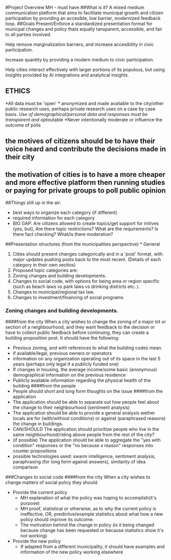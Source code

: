 #Project Overview
MH - must have
##What is it? 
  A mixed medium communication platform that aims to facilitate municipal growth and citizen participation by providing an accesible, low barrier, modernized feedback loop. 
##Goals
  Present/Enforce a standardized presentation format for municpal changes and policy thats equally tansparent, accessible, and fair to all parties involved.

  Help remove marginalization barriers, and increase accesibility in civic participation.

  Increase quantity by providing a modern medium to civic participation.

  Help cities interact effectively with larger portions of its populous, but using insights provided by AI integrations and analytical insights.

## ETHICS
  *All data must be 'open' * anonymized and made available to the city/other public research uses, perhaps private research uses on a case by case basis.
  *Use of demographical/personal data and responses must be transparent and opt*outable
  *Never intentionally moderate or influence the outcome of polls


## the motives of citizens should be to have their voice heard and contribute the decisions made in their city
## the motivation of cities is to have a more cheaper and more effective platform then running studies or paying for private groups to poll public opinion

##Things still up in the air:
* best ways to organize each category (if different)
* required information for each category
* BIG GAP: Are citizens allowed to create topics/get support for initives (yes, but), Are there topic restrictions? What are the requirements? Is there fact checking? What/is there moderation? 

##Presentation structures (from the municipalities perspective) * General

1. Cities should present changes categorically and in a 'post' format, with major updates pushing posts back to the most recent. 
(Details of each category in their own sectios)
2. Proposed topic categories are:
  1. Zoning changes and building developments.
  2. Changes to social code, with options for being area or region specific (such as beach laws vs park laws vs drinking districts etc. ).
  4. Changes to municipal/regional tax law.
  5. Changes to investment/financing of social programs.


### Zoning changes and building developments.
####from the city
 When a city wishes to change the zoning of a major lot or section of a neighbourhood, and they want feedback to the decision or have to collect public feedback before continuing, they can create a building proposition post. It should have the following:
  * Previous zoning, and with references to what the building codes mean.
  * if available/legal, previous owners or operators
  * information on any organization operating out of its space in the last 5 years (perhaps only legal if a publicly funded one)
  * If changes in housing, the average income/some basic (anonymous) demographical information on the previous residence
  * Publicly available information regarding the physical health of the building
####from the people
  * People should short and long form thoughts on the issue
####from the application
  * The application should be able to separate out how people feel about the change to their neighbourhood (sentiment analysis)
  * The application should be able to provide a general analysis wether locals are for (with/without conditions) or against (paraphrased reasons) the change in buildings. 
  * CAN/SHOULD The application should prioritize people who live in the same neighbourhood/riding above people from the rest of the city?
  * (if possible) The application should be able to aggregate the "yes with condition" responses or the "no because x reason" responses into counter propositions
  * possible technologies used: swarm intelligence, sentiment analysis, paraphrasing (for long form against answers), similarity of idea comparison

###Changes to social code
####from the city
  When a city wishes to change matters of social policy they should:
  * Provide the current policy
    * MH explanation of what the policy was hoping to accomplish(it's purpose)
    * MH proof, statistical or otherwise, as to why the current policy is ineffective, OR, predictive/example statistics about what how a new policy should improve its outcome.
    * The motivation behind the change in policy (is it being changed because change has been requested or because statistics show it's not working)
  * Provide the new policy
    * If adapted from a different municipality, it should have examples and information of the new policy working elsewhere

